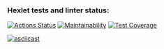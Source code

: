 ### Hexlet tests and linter status:
[![Actions Status](https://github.com/BobKelsoGIT/python-project-50/actions/workflows/hexlet-check.yml/badge.svg)](https://github.com/BobKelsoGIT/python-project-50/actions)
[![Maintainability](https://api.codeclimate.com/v1/badges/b42057f8d3446129fd33/maintainability)](https://codeclimate.com/github/BobKelsoGIT/python-project-50/maintainability)
[![Test Coverage](https://api.codeclimate.com/v1/badges/b42057f8d3446129fd33/test_coverage)](https://codeclimate.com/github/BobKelsoGIT/python-project-50/test_coverage)

[![asciicast](https://asciinema.org/a/8TTwzBSBwyo1JE47AvmKo5KA3.svg)](https://asciinema.org/a/8TTwzBSBwyo1JE47AvmKo5KA3)